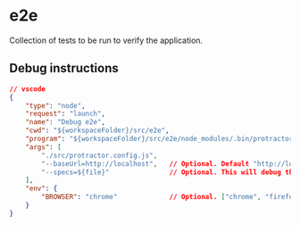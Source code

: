 # e2e

Collection of tests to be run to verify the application.

## Debug instructions

```json
// vscode
{
    "type": "node",
    "request": "launch",
    "name": "Debug e2e",
    "cwd": "${workspaceFolder}/src/e2e",
    "program": "${workspaceFolder}/src/e2e/node_modules/.bin/protractor",
    "args": [
        "./src/protractor.config.js",
        "--baseUrl=http://localhost",   // Optional. Default "http://localhost:3000"
        "--specs=${file}"               // Optional. This will debug the current test suite.
    ],
    "env": {
        "BROWSER": "chrome"             // Optional. ["chrome", "firefox", "chromeheadless"] Default "chromeheadless"
    }
}
```



